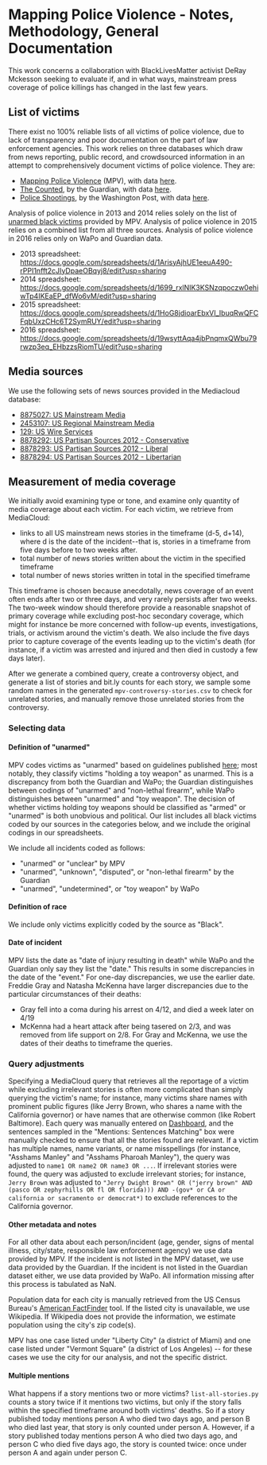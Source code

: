 Mapping Police Violence - Notes, Methodology, General Documentation
===================================================================

This work concerns a collaboration with BlackLivesMatter activist DeRay Mckesson seeking to evaluate if, and in what ways, mainstream press coverage of police killings has changed in the last few years. 

List of victims
---------------
There exist no 100% reliable lists of all victims of police violence, due to lack of transparency and poor documentation on the part of law enforcement agencies. This work relies on three databases which draw from news reporting, public record, and crowdsourced information in an attempt to comprehensively document victims of police violence. They are:
* [Mapping Police Violence](http://mappingpoliceviolence.org/) (MPV), with data [here](http://mappingpoliceviolence.org/aboutthedata/).
* [The Counted](http://www.theguardian.com/us-news/ng-interactive/2015/jun/01/the-counted-police-killings-us-database), by the Guardian, with data [here](http://www.theguardian.com/us-news/ng-interactive/2015/jun/01/about-the-counted).
* [Police Shootings](https://www.washingtonpost.com/graphics/national/police-shootings/), by the Washington Post, with data [here](https://github.com/washingtonpost/data-police-shootings).

Analysis of police violence in 2013 and 2014 relies solely on the list of [unarmed black victims](http://mappingpoliceviolence.org/unarmed2014/) provided by MPV. Analysis of police violence in 2015 relies on a combined list from all three sources. Analysis of police violence in 2016 relies only on WaPo and Guardian data.

* 2013 spreadsheet: https://docs.google.com/spreadsheets/d/1ArisyAjhUE1eeuA490-rPPI1nfft2cJIyDpaeOBqyj8/edit?usp=sharing
* 2014 spreadsheet: https://docs.google.com/spreadsheets/d/1699_rxlNIK3KSNzqpoczw0ehiwTp4IKEaEP_dfWo6vM/edit?usp=sharing
* 2015 spreadsheet: https://docs.google.com/spreadsheets/d/1HoG8jdioarEbxVI_IbuqRwQFCFqbUxzCHc6T2SymRUY/edit?usp=sharing
* 2016 spreadsheet: https://docs.google.com/spreadsheets/d/19wsyttAqa4jbPnqmxQWbu79rwzp3eq_EHbzzsRiomTU/edit?usp=sharing

Media sources
------------------------
We use the following sets of news sources provided in the Mediacloud database:

* [8875027: US Mainstream Media](https://sources.mediacloud.org/#media-tag/8875027/details)
* [2453107: US Regional Mainstream Media](https://sources.mediacloud.org/#media-tag/2453107/details)
* [129: US Wire Services](https://sources.mediacloud.org/#media-tag/129/details)
* [8878292: US Partisan Sources 2012 - Conservative](https://sources.mediacloud.org/#media-tag/8878292/details)
* [8878293: US Partisan Sources 2012 - Liberal](https://sources.mediacloud.org/#media-tag/8878293/details)
* [8878294: US Partisan Sources 2012 - Libertarian](https://sources.mediacloud.org/#media-tag/8878294/details)

Measurement of media coverage
-----------------------------
We initially avoid examining type or tone, and examine only quantity of media coverage about each victim. For each victim, we retrieve from MediaCloud:
* links to all US mainstream news stories in the timeframe (d-5, d+14), where d is the date of the incident--that is, stories in a timeframe from five days before to two weeks after.
* total number of news stories written about the victim in the specified timeframe
* total number of news stories written in total in the specified timeframe

This timeframe is chosen because anecdotally, news coverage of an event often ends after two or three days, and very rarely persists after two weeks. The two-week window should therefore provide a reasonable snapshot of primary coverage while excluding post-hoc secondary coverage, which might for instance be more concerned with follow-up events, investigations, trials, or activism around the victim's death. We also include the five days prior to capture coverage of the events leading up to the victim's death (for instance, if a victim was arrested and injured and then died in custody a few days later).

After we generate a combined query, create a controversy object, and generate a list of stories and bit.ly counts for each story, we sample some random names in the generated `mpv-controversy-stories.csv` to check for unrelated stories, and manually remove those unrelated stories from the controversy.

### Selecting data

#### Definition of "unarmed"
MPV codes victims as "unarmed" based on guidelines published [here](http://mappingpoliceviolence.org/aboutthedata/); most notably, they classify victims "holding a toy weapon" as unarmed. This is a discrepancy from both the Guardian and WaPo; the Guardian distinguishes between codings of "unarmed" and "non-lethal firearm", while WaPo distinguishes between "unarmed" and "toy weapon". The decision of whether victims holding toy weapons should be classified as "armed" or "unarmed" is both unobvious and political. Our list includes all black victims coded by our sources in the categories below, and we include the original codings in our spreadsheets.

We include all incidents coded as follows:
* "unarmed" or "unclear" by MPV 
* "unarmed", "unknown", "disputed", or "non-lethal firearm" by the Guardian
* "unarmed", "undetermined", or "toy weapon" by WaPo

#### Definition of race
We include only victims explicitly coded by the source as "Black".

#### Date of incident
MPV lists the date as "date of injury resulting in death" while WaPo and the Guardian only say they list the "date." This results in some discrepancies in the date of the "event." For one-day discrepancies, we use the earlier date. Freddie Gray and Natasha McKenna have larger discrepancies due to the particular circumstances of their deaths:
* Gray fell into a coma during his arrest on 4/12, and died a week later on 4/19
* McKenna had a heart attack after being tasered on 2/3, and was removed from life support on 2/8.
For Gray and McKenna, we use the dates of their deaths to timeframe the queries.

### Query adjustments
Specifying a MediaCloud query that retrieves all the reportage of a victim while excluding irrelevant stories is often more complicated than simply querying the victim's name; for instance, many victims share names with prominent public figures (like Jerry Brown, who shares a name with the California governor) or have names that are otherwise common (like Robert Baltimore). Each query was manually entered on [Dashboard](https://dashboard.mediameter.org/), and the sentences sampled in the "Mentions: Sentences Matching" box were manually checked to ensure that all the stories found are relevant. If a victim has multiple names, name variants, or name misspellings (for instance, "Asshams Manley" and "Asshams Pharoah Manley"), the query was adjusted to `name1 OR name2 OR name3 OR ...`. If irrelevant stories were found, the query was adjusted to exclude irrelevant stories; for instance, `Jerry Brown` was adjusted to `"Jerry Dwight Brown" OR ("jerry brown" AND (pasco OR zephyrhills OR fl OR florida))) AND -(gov* or CA or california or sacramento or democrat*)` to exclude references to the California governor.

#### Other metadata and notes
For all other data about each person/incident (age, gender, signs of mental illness, city/state, responsible law enforcement agency) we use data provided by MPV. If the incident is not listed in the MPV dataset, we use data provided by the Guardian. If the incident is not listed in the Guardian dataset either, we use data provided by WaPo. All information missing after this process is tabulated as NaN.

Population data for each city is manually retrieved from the US Census Bureau's [American FactFinder](http://factfinder.census.gov/faces/nav/jsf/pages/community_facts.xhtml) tool. If the listed city is unavailable, we use Wikipedia. If Wikipedia does not provide the information, we estimate population using the city's zip code(s).

MPV has one case listed under "Liberty City" (a district of Miami) and one case listed under "Vermont Square" (a district of Los Angeles) -- for these cases we use the city for our analysis, and not the specific district.

#### Multiple mentions
What happens if a story mentions two or more victims? `list-all-stories.py` counts a story twice if it mentions two victims, but only if the story falls within the specified timeframe around both victims' deaths. So if a story published today mentions person A who died two days ago, and person B who died last year, that story is only counted under person A. However, if a story published today mentions person A who died two days ago, and person C who died five days ago, the story is counted twice: once under person A and again under person C.